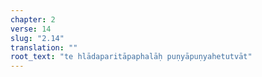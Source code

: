 ```yaml
---
chapter: 2
verse: 14
slug: "2.14"
translation: ""
root_text: "te hlādaparitāpaphalāḥ puṇyāpuṇyahetutvāt"
---
```


